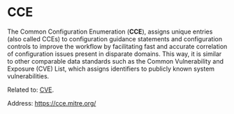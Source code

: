 # CCE

The Common Configuration Enumeration (**CCE**), assigns unique entries (also called CCEs) to configuration guidance statements and configuration controls to improve the workflow by facilitating fast and accurate correlation of configuration issues present in disparate domains.
This way, it is similar to other comparable data standards such as the Common Vulnerability and Exposure (CVE) List, which assigns identifiers to publicly known system vulnerabilities.

Related to:
[CVE](./CVE.md "CVE").

Address: https://cce.mitre.org/
